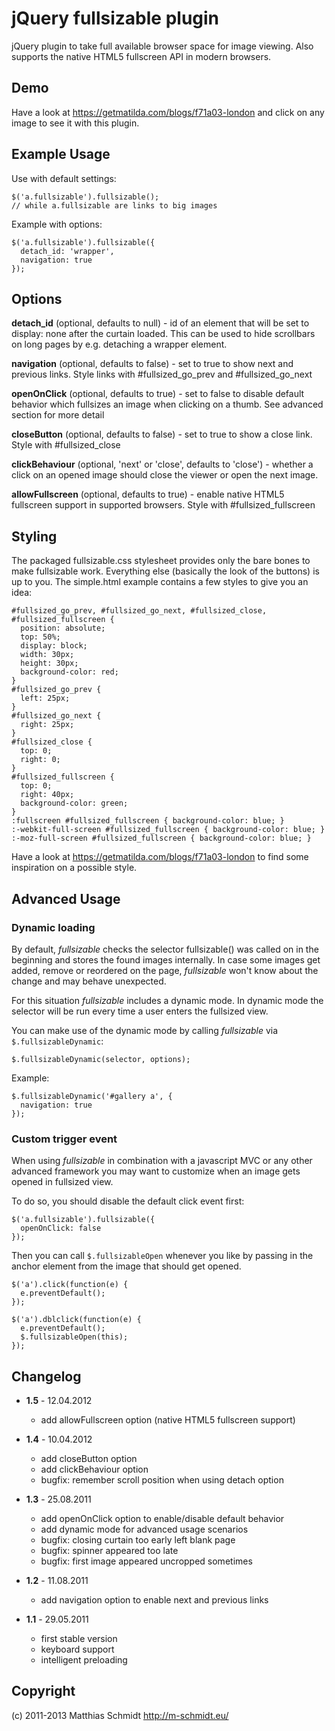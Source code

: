 # jQuery fullsizable plugin
jQuery plugin to take full available browser space for image viewing. Also supports the native HTML5 fullscreen API in
modern browsers.


## Demo

Have a look at <https://getmatilda.com/blogs/f71a03-london> and click on any image to see it with this plugin.

## Example Usage
Use with default settings:

    $('a.fullsizable').fullsizable();
    // while a.fullsizable are links to big images

Example with options:

    $('a.fullsizable').fullsizable({
      detach_id: 'wrapper',
      navigation: true
    });


## Options
**detach_id** (optional, defaults to null) - id of an element that will be set to display: none after the curtain loaded.
This can be used to hide scrollbars on long pages by e.g. detaching a wrapper element.

**navigation** (optional, defaults to false) - set to true to show next and previous links.
Style links with #fullsized\_go\_prev and #fullsized\_go\_next

**openOnClick** (optional, defaults to true) - set to false to disable default behavior which fullsizes an image when clicking on a thumb.
See advanced section for more detail

**closeButton** (optional, defaults to false) - set to true to show a close link.
Style with #fullsized\_close

**clickBehaviour** (optional, 'next' or 'close', defaults to 'close') - whether a click on an opened image should close the viewer or open the next image.

**allowFullscreen** (optional, defaults to true) - enable native HTML5 fullscreen support in supported browsers.
Style with #fullsized\_fullscreen


## Styling
The packaged fullsizable.css stylesheet provides only the bare bones to make fullsizable work. Everything
else (basically the look of the buttons) is up to you. The simple.html example contains a few styles to give you an idea:

    #fullsized_go_prev, #fullsized_go_next, #fullsized_close, #fullsized_fullscreen {
      position: absolute;
      top: 50%;
      display: block;
      width: 30px;
      height: 30px;
      background-color: red;
    }
    #fullsized_go_prev {
      left: 25px;
    }
    #fullsized_go_next {
      right: 25px;
    }
    #fullsized_close {
      top: 0;
      right: 0;
    }
    #fullsized_fullscreen {
      top: 0;
      right: 40px;
      background-color: green;
    }
    :fullscreen #fullsized_fullscreen { background-color: blue; }
    :-webkit-full-screen #fullsized_fullscreen { background-color: blue; }
    :-moz-full-screen #fullsized_fullscreen { background-color: blue; }

Have a look at <https://getmatilda.com/blogs/f71a03-london> to find some inspiration on a possible style.


## Advanced Usage

### Dynamic loading
By default, *fullsizable* checks the selector fullsizable() was called on in the beginning and stores the
found images internally. In case some images get added, remove or reordered on the page, *fullsizable*
won't know about the change and may behave unexpected.

For this situation *fullsizable* includes a dynamic mode. In dynamic mode the selector will be run every
time a user enters the fullsized view.

You can make use of the dynamic mode by calling *fullsizable* via `$.fullsizableDynamic`:

    $.fullsizableDynamic(selector, options);

Example:

    $.fullsizableDynamic('#gallery a', {
      navigation: true
    });

### Custom trigger event
When using *fullsizable* in combination with a javascript MVC or any other advanced framework you may want
to customize when an image gets opened in fullsized view.

To do so, you should disable the default click event first:

    $('a.fullsizable').fullsizable({
      openOnClick: false
    });

Then you can call `$.fullsizableOpen` whenever you like by passing in the anchor element from the image
that should get opened.

    $('a').click(function(e) {
      e.preventDefault();
    });

    $('a').dblclick(function(e) {
      e.preventDefault();
      $.fullsizableOpen(this);
    });


## Changelog
* **1.5** - 12.04.2012
  * add allowFullscreen option (native HTML5 fullscreen support)

* **1.4** - 10.04.2012
  * add closeButton option
  * add clickBehaviour option
  * bugfix: remember scroll position when using detach option

* **1.3** - 25.08.2011
  * add openOnClick option to enable/disable default behavior
  * add dynamic mode for advanced usage scenarios
  * bugfix: closing curtain too early left blank page
  * bugfix: spinner appeared too late
  * bugfix: first image appeared uncropped sometimes

* **1.2** - 11.08.2011
  * add navigation option to enable next and previous links

* **1.1** - 29.05.2011
  * first stable version
  * keyboard support
  * intelligent preloading


## Copyright
(c) 2011-2013 Matthias Schmidt <http://m-schmidt.eu/>
